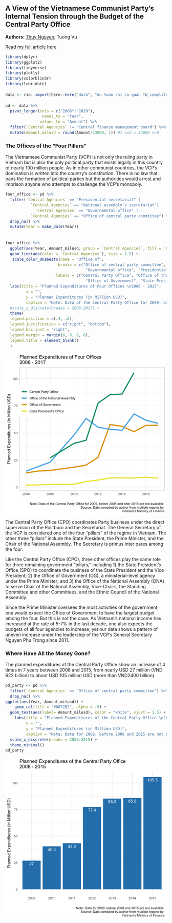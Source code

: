 
## A View of the Vietnamese Communist Party’s Internal Tension through the Budget of the Central Party Office

**Authors:** [Thuy Nguyen](https://www.linkedin.com/in/nguyendata/),
Tuong Vu

[Read my full article
here](https://usvietnam.uoregon.edu/en/a-view-of-the-vietnamese-communist-partys-internal-tension-through-the-budget-of-the-central-party-office/)

``` r
library(dplyr)
library(ggplot2)
library(tidyverse)
library(plotly)
library(colorblindr)
library(lubridate)

data <- rio::import(here::here("data", "du toan chi co quan TW_complile_2006_2020.xlsx"), skip = 4) 

pd <- data %>% 
  pivot_longer(cols = c("2006":"2020"),
                names_to = "Year",
               values_to = "Amount") %>% 
  filter(`Central Agencies` != "Central finance management board") %>% 
  mutate(Amount_milusd = round(Amount/23000, 1)) #1 usd = 23000 vnd
```

### The Offices of the “Four Pillars”

The Vietnamese Communist Party (VCP) is not only the ruling party in
Vietnam but is also the only political party that exists legally in this
country of nearly 100 million people. As in other communist countries,
the VCP’s domination is written into the country’s constitution. There
is no law that bans the formation of political parties but the
authorities would arrest and imprison anyone who attempts to challenge
the VCP’s monopoly.

``` r
four_office <- pd %>% 
  filter(`Central Agencies` == "Presidential secretariat" |
           `Central Agencies` == "National assembly's secretariat"|
             `Central Agencies` == "Governmental office" |
           `Central Agencies` == "Office of central party committee") %>% 
  drop_na() %>% 
  mutate(Year = make_date(Year)) 


four_office %>% 
  ggplot(aes(Year, Amount_milusd, group = `Central Agencies`, fill = `Central Agencies`)) +
  geom_line(aes(color = `Central Agencies`), size = 1.5) +
   scale_color_OkabeIto(name = "Office of",
                       breaks = c("Office of central party committee", "National assembly's secretariat", # keep the breaks as the variables in the data set
                                   "Governmental office", "Presidential secretariat"),
                      labels = c("Central Party Office", "Office of the National Assembly", # how we want to call it in the plot
                                   "Office of Government", "State President’s Office")) + 
  labs(title = "Planned Expenditures of Four Offices \n2006 - 2017",
         x = "",
         y = "Planned Expenditures (in Million USD)",
         caption = "Note: Data of the Central Party Office for 2009, before 2008 and after 2015 are not available \nSource: Data complied by author from multiple reports by \nVietnam's Ministry of Finance") +
  #scale_x_discrete(breaks = 2006:2017) +
  theme(
  legend.position = c(.4, .6),
  legend.justification = c("right", "bottom"),
  legend.box.just = "right",
  legend.margin = margin(6, 6, 6, 6),
  legend.title = element_blank()
  ) 
```

<img src="README_files/figure-gfm/pd_four_office-1.png" style="display: block; margin: auto;" />

The Central Party Office (CPO) coordinates Party business under the
direct supervision of the Politburo and the Secretariat. The General
Secretary of the VCP is considered one of the four “pillars” of the
regime in Vietnam. The other three “pillars” include the State
President, the Prime Minister, and the Chair of the National Assembly.
The Secretary is primus inter pares among the four.

Like the Central Party Office (CPO), three other offices play the same
role for three remaining government “pillars,” including 1) the State
President’s Office (SPO) to coordinate the business of the State
President and the Vice President; 2) the Office of Government (OG), a
ministerial-level agency under the Prime Minister; and 3) the Office of
the National Assembly (ONA) to serve Chair of the National Assembly,
Vice-Chairs, the Standing Committee and other Committees, and the Ethnic
Council of the National Assembly.

Since the Prime Minister oversees the most activities of the government,
one would expect the Office of Government to have the largest budget
among the four. But this is not the case. As Vietnam’s national income
has increased at the rate of 5-7% in the last decade, one also expects
the budgets of all four agencies to increase; yet our data shows a
pattern of uneven increase under the leadership of the VCP’s General
Secretary Nguyen Phu Trong since 2011.

### Where Have All the Money Gone?

The planned expenditures of the Central Party Office show an increase of
4 times in 7 years between 2008 and 2015, from nearly USD 27 million
(VND 622 billion) to about USD 105 million USD (more than VND2400
billion).

``` r
pd_party <- pd %>% 
  filter(`Central Agencies` == "Office of central party committee") %>% 
  drop_na() %>% 
ggplot(aes(Year, Amount_milusd)) +
    geom_col(fill = "#0072B2", alpha = .9) +
  geom_text(aes(label= Amount_milusd), color = "white", vjust = 1.5) +
    labs(title = "Planned Expenditures of the Central Party Office \n2008 - 2015",
         x = "",
         y = "Planned Expenditures (in Million USD)",
         caption = "Note: Data for 2009, before 2008 and 2015 are not available \nSource: Data complied by author from multiple reports by \nVietnam's Ministry of Finance") +
  scale_x_discrete(breaks = 2008:2015) +
  theme_minimal()
pd_party
```

<img src="README_files/figure-gfm/pd_party-1.png" style="display: block; margin: auto;" />
